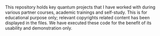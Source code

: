 This repository holds key quantum projects that I have worked with during various partner courses, academic trainings and self-study. This is for educational purpose only; relevant copyrights related content has been displayed in the files. We have executed these code for the benefit of its usability and demonstration only. 
